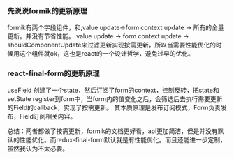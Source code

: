 ### 先说说formik的更新原理 ###
formik有两个字段组件，<Field>和<FastField>,<Field>value update->form context update -> 所有<Field>的全量更新。并没有节省性能。
<FastField>value update -> form context update -> shouldComponentUpdate来过滤更新实现按需更新，所以当需要性能优化的时候用这个组件就ok，这也是react的一个设计哲学，避免过早的优化。

### react-final-form的更新原理 ###
useField 创建了一个state，然后订阅了form的context，控制反转，把state和setState register到form中，当form内的值变化之后，会筛选后去执行需要更新的Field的callback，实现了按需更新。
其本质原理是发布订阅模式，Form负责发布，Field订阅相关内容。

总结：两者都做了按需更新，formik的文档更好看，api更加简洁，但是并没有默认的性能优化。而redux-final-form默认就是有性能优化。而且还能进一步定制，虽然我认为不太必要。
